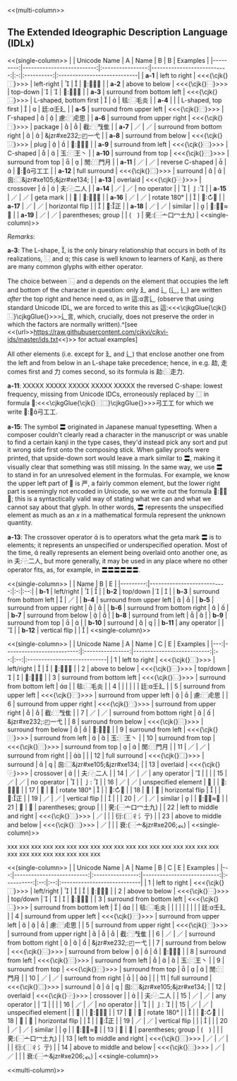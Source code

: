 
<<(multi-column>>

## The Extended Ideographic Description Language (IDLx)

<<(single-column>>
|          |              Unicode Name |        A         |                       Name | B |     B      | Examples                    |
|---------:|--------------------------:|:----------------:|---------------------------:|:-:|:----------:|:----------------------------|
|  **a-1** |             left to right | <<<{\cjk{}⿰}>>> |                 left-right |  |           | 𪷈:⿰氵貫                   |
|  **a-2** |            above to below | <<<{\cjk{}⿱}>>> |                   top-down |  |           | 𪲪:⿱㐭木                   |
|  **a-3** | surround from bottom left | <<<{\cjk{}⿺}>>> |     L-shaped, bottom first |  |           | 毯:⿺毛炎                   |
|  **a-4** |                           |                  |        L-shaped, top first |  |           | 廷:壬廴                    |
|  **a-5** |  surround from upper left | <<<{\cjk{}⿸}>>> |                   Γ-shaped |  |           | 慮:⿸虍思                   |
|  **a-6** | surround from upper right | <<<{\cjk{}⿹}>>> |                    package |  |           | 截:⿹𢦏隹                   |
|  **a-7** |                        ／ |        ／        | surround from bottom right |  |           | &jzr#xe232;:◰一弋           |
|  **a-8** |       surround from below | <<<{\cjk{}⿶}>>> |                       plug |  |           | 𠚍:⿶𠂭凵                   |
|  **a-9** |        surround from left | <<<{\cjk{}⿷}>>> |                   C-shaped |  |           | 玉:⿷王丶                   |
| **a-10** |         surround from top | <<<{\cjk{}⿵}>>> |          surround from top |  |           | 閒:⿵門月                   |
| **a-11** |                        ／ |        ／        |           reverse C-shaped |  |           | 𢏚:⿷弓工工                |
| **a-12** |             full surround | <<<{\cjk{}⿴}>>> |                   surround |  |           | 囪:⿴&jzr#xe105;&jzr#xe134; |
| **a-13** |                  overlaid | <<<{\cjk{}⿻}>>> |                  crossover |  |           | 夫:⿻二人                   |
| **a-14** |                        ／ |        ／        |                no operator |   |           | 亅:                        |
| **a-15** |                        ／ |        ／        |                  geta mark |   |     〓     | 𠪕:⿸严〓                   |
| **a-16** |                        ／ |        ／        |                rotate 180° |   |           | 𠄔:↻予                      |
| **a-17** |                        ／ |        ／        |            horizontal flip |   |           | 𣥄:正                      |
| **a-18** |                        ／ |        ／        |                    similar |   |           | 𠉒:⿱从≈电                  |
| **a-19** |                        ／ |        ／        |         parentheses; group |   | (&#x3000;) | 亴:(⿱亠口冖土九)           |
<<single-column)>>

*Remarks*:

**a-3**: The L-shape, , is the only binary relationship that occurs in both of
its realizations, ⿺ and ; this case is well known to learners of Kanji, as
there are many common glyphs with either operator.

The choice between ⿺ and  depends on the element that occupies the left and bottom of the character in
question: only 廴 and 辶 (⻍, ⻎) are written *after* the top right and hence
need , as in 這:言辶 (observe that using standard Unicode IDL, we are forced to write
this as
這:<<<\cjkgGlue{\cjk{}⿺}\cjkgGlue{}>>>辶言, which,
crucially, does not preserve the order in which the factors are normally written).^[see
<<(url>>https://raw.githubusercontent.com/cjkvi/cjkvi-ids/master/ids.txt<<)>> for actual examples]

All other elements (i.e. except for 廴 and 辶) that enclose another one from the left and
from below in an L-shape take precedence; hence, in e.g. 赲, 走 comes first and 力
comes second, so its formula is 赲:⿺走力.

**a-11**: XXXXX XXXXX XXXXX XXXXX XXXXX the reversed C-shape: lowest frequency, missing from Unicode IDCs,
erroneously replaced by ⿴ in formula
𢏚:<<<\cjkgGlue{\cjk{}⿷⿴}\cjkgGlue{}>>>弓工工 for which we write 𢏚:⿷弓工工.

**a-15**: The symbol 〓 originated in Japanese manual typesetting. When a composer
couldn't clearly read a character in the manuscript or was unable to find
a certain kanji in the type cases, they'd instead pick any sort and
put it wrong side first onto the composing stick. When galley proofs were
printed, that upside-down sort would leave a mark similar to 〓, making it
visually clear that something was still missing. In the same way, we
use 〓 to stand in for an unresolved element in the formulas. For
example, we know the upper left part of 𠪕 is 严, a fairly common element,
but the lower right part is seemingly not encoded in Unicode, so we write
out the formula 𠪕:⿸严〓; this is a syntactically valid way of stating what
we can and what we cannot say about that glyph. In other words,
〓 represents the unspecified element as much as an *x* in a mathematical
formula represent the unknown quantity.

**a-13**: The crossover operator  is to operators what the geta mark
〓 is to elements; it represents an unspecified or underspecified operation. Most of
the time,  really represents an element being overlaid onto another
one, as in 夫:⿻二人, but more generally, it may be used in any place
where no other operator fits, as, for example, in 〓〓〓〓〓〓.


<<(single-column>>
|          |                       Name | B | E  |
|---------:|---------------------------:|:-:|:--:|
|  **b-1** |                 left/right |  |   |
|  **b-2** |                   top/down |  |   |
|  **b-3** |  surround from bottom left |  | ／ |
|  **b-4** |   surround from upper left |  |   |
|  **b-5** |  surround from upper right |  |   |
|  **b-6** | surround from bottom right |  |   |
|  **b-7** |        surround from below |  |   |
|  **b-8** |         surround from left |  |   |
|  **b-9** |          surround from top |  |   |
| **b-10** |                   surround |  |   |
| **b-11** |               any operator |   |   |
| **b-12** |              vertical flip |   |   |
<<single-column)>>



<<(single-column>>
|    |              Unicode Name |        A         |                       Name | C  | E  | Examples                    |
|---:|--------------------------:|:----------------:|---------------------------:|:--:|:--:|:----------------------------|
|  1 |             left to right | <<<{\cjk{}⿰}>>> |                 left/right |   |   | 𪷈:⿰氵貫                   |
|  2 |            above to below | <<<{\cjk{}⿱}>>> |                   top/down |   |   | 𪲪:⿱㐭木                   |
|  3 | surround from bottom left | <<<{\cjk{}⿺}>>> |  surround from bottom left |  |    | 毯:⿺毛炎                   |
|  4 |                           |                  |                            |    |    | 廷:壬廴                    |
|  5 |  surround from upper left | <<<{\cjk{}⿸}>>> |   surround from upper left |   |   | 慮:⿸虍思                   |
|  6 | surround from upper right | <<<{\cjk{}⿹}>>> |  surround from upper right |   |   | 截:⿹𢦏隹                   |
|  7 |                        ／ |        ／        | surround from bottom right |   |   | &jzr#xe232;:◰一弋           |
|  8 |       surround from below | <<<{\cjk{}⿶}>>> |        surround from below |   |   | 𠚍:⿶𠂭凵                   |
|  9 |        surround from left | <<<{\cjk{}⿷}>>> |         surround from left |   |   | 玉:⿷王丶                   |
| 10 |         surround from top | <<<{\cjk{}⿵}>>> |          surround from top |   |   | 閒:⿵門月                   |
| 11 |                        ／ |        ／        |        surround from right |    |  |                             |
| 12 |             full surround | <<<{\cjk{}⿴}>>> |                   surround |   |   | 囪:⿴&jzr#xe105;&jzr#xe134; |
| 13 |                  overlaid | <<<{\cjk{}⿻}>>> |                  crossover |   |    | 夫:⿻二人                   |
| 14 |                        ／ |        ／        |               any operator |   |    |                             |
| 15 |                        ／ |        ／        |                no operator |   |    | 亅:                        |
| 16 |                        ／ |        ／        |        unspecified element | 〓 |    | 𠪕:⿸严〓                   |
| 17 |                        ／ |        ／        |                rotate 180° |   |    | 𠄔:↻予                      |
| 18 |                        ／ |        ／        |            horizontal flip |   |    | 𣥄:正                      |
| 19 |                        ／ |        ／        |              vertical flip |    |   |                             |
| 20 |                        ／ |        ／        |                    similar |   |    | 𠉒:⿱从≈电                  |
| 21 |                        ／ |        ／        |         parentheses; group |    |    | 亴:(⿱亠口冖土九)           |
| 22 |  left to middle and right | <<<{\cjk{}⿲}>>> |                         ／ |    |    | 衍:(⿰彳氵亍)               |
| 23 | above to middle and below | <<<{\cjk{}⿳}>>> |                         ／ |    |    | 衰:(⿱亠&jzr#xe206;𧘇)      |
<<single-column)>>


xxx xxx xxx xxx xxx xxx xxx xxx xxx xxx xxx xxx xxx
xxx xxx xxx xxx xxx xxx xxx xxx xxx xxx xxx xxx xxx

<<(single-column>>
|    |              Unicode Name |        A         |                       Name |     B      | C  | E  | Examples                    |
|---:|--------------------------:|:----------------:|---------------------------:|:----------:|:--:|:--:|:----------------------------|
|  1 |             left to right | <<<{\cjk{}⿰}>>> |                 left/right |           |   |   | 𪷈:⿰氵貫                   |
|  2 |            above to below | <<<{\cjk{}⿱}>>> |                   top/down |           |   |   | 𪲪:⿱㐭木                   |
|  3 | surround from bottom left | <<<{\cjk{}⿺}>>> |  surround from bottom left |           |  |    | 毯:⿺毛炎                   |
|    |                           |                  |                            |            |    |    | 廷:壬廴                    |
|  4 |  surround from upper left | <<<{\cjk{}⿸}>>> |   surround from upper left |           |   |   | 慮:⿸虍思                   |
|  5 | surround from upper right | <<<{\cjk{}⿹}>>> |  surround from upper right |           |   |   | 截:⿹𢦏隹                   |
|  6 |                        ／ |        ／        | surround from bottom right |           |   |   | &jzr#xe232;:◰一弋           |
|  7 |       surround from below | <<<{\cjk{}⿶}>>> |        surround from below |           |   |   | 𠚍:⿶𠂭凵                   |
|  8 |        surround from left | <<<{\cjk{}⿷}>>> |         surround from left |           |   |   | 玉:⿷王丶                   |
|  9 |         surround from top | <<<{\cjk{}⿵}>>> |          surround from top |           |   |   | 閒:⿵門月                   |
| 10 |                        ／ |        ／        |        surround from right |           |    |  |                             |
| 11 |             full surround | <<<{\cjk{}⿴}>>> |                   surround |           |   |   | 囪:⿴&jzr#xe105;&jzr#xe134; |
| 12 |                  overlaid | <<<{\cjk{}⿻}>>> |                  crossover |            |   |    | 夫:⿻二人                   |
| 15 |                        ／ |        ／        |               any operator |            |   |    |                             |
| 16 |                        ／ |        ／        |                no operator |            |   |    | 亅:                        |
| 15 |                        ／ |        ／        |        unspecified element |            | 〓 |    | 𠪕:⿸严〓                   |
| 17 |                        ／ |        ／        |                rotate 180° |            |   |    | 𠄔:↻予                      |
| 18 |                        ／ |        ／        |            horizontal flip |            |   |    | 𣥄:正                      |
| 19 |                        ／ |        ／        |              vertical flip |            |    |   |                             |
| 20 |                        ／ |        ／        |                    similar |            |   |    | 𠉒:⿱从≈电                  |
| 13 |                        ／ |        ／        |         parentheses; group | (&#x3000;) |    |    | 亴:(⿱亠口冖土九)           |
| 13 |  left to middle and right | <<<{\cjk{}⿲}>>> |                         ／ |     ／     |    |    | 衍:(⿰彳氵亍)               |
| 14 | above to middle and below | <<<{\cjk{}⿳}>>> |                         ／ |     ／     |    |    | 衰:(⿱亠&jzr#xe206;𧘇)      |
<<single-column)>>

<!--
|      |                              |                    |                              |            |     |     | 弋:⿺&jzr#xe1af;丶          |
|   |   |   |   |   |  |   |   |   |
-->


<!--  -->

<<multi-column)>>
